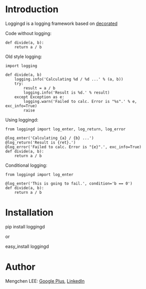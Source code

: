 Introduction
============

Loggingd is a logging framework based on <a href="https://github.com/CooledCoffee/decorated" target="_blank">decorated</a>

Code without logging:

	def divide(a, b):
	    return a / b
	    
Old style logging:

	import logging
	
	def divide(a, b)
	    logging.info('Calculating %d / %d ...' % (a, b))
	    try:
	        result = a / b
	        logging.info('Result is %d.' % result)
	    except Exception as e:
	        logging.warn('Failed to calc. Error is "%s".' % e, exc_info=True)
	        raise
	
Using loggingd:

	from loggingd import log_enter, log_return, log_error
	
	@log_enter('Calculating {a} / {b} ...')
	@log_return('Result is {ret}.')
	@log_error('Failed to calc. Error is "{e}".', exc_info=True)
	def divide(a, b):
	    return a / b
	    
Conditional logging:

	from loggingd import log_enter
	
	@log_enter('This is going to fail.', condition='b == 0')
	def divide(a, b):
	    return a / b
	    
Installation
============
pip install loggingd

or 

easy_install loggingd

Author
======

Mengchen LEE: <a href="https://plus.google.com/117704742936410336204" target="_blank">Google Plus</a>, <a href="https://cn.linkedin.com/pub/mengchen-lee/30/8/23a" target="_blank">LinkedIn</a>
